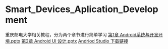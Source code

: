 # Smart_Devices_Aplication_Development

重庆邮电大学相关教程，分为两个章节进行简单学习
[第1章 Android系统与开发环境.pptx](https://github.com/Rory-luo/Smart_Devices_Aplication_Development/releases/download/V1.0/Part.1Android.System.and.Develop.Enviroment.pptx)
[第2章 Android UI 设计.pptx](https://github.com/Rory-luo/Smart_Devices_Aplication_Development/releases/download/V1.0/Part.2.Android.UI.Design.pptx)
[Andriod Studio 下载链接](https://github.com/Rory-luo/Smart_Devices_Aplication_Development/releases/download/V1.0/android-studio-ide-201.7042882-windows.exe)
